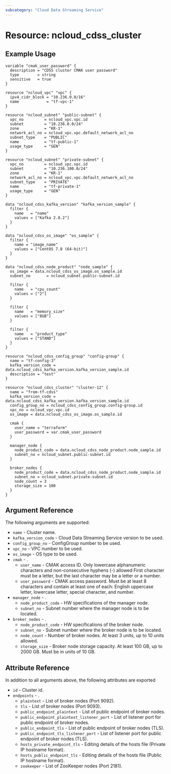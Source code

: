 ```yaml
---
subcategory: "Cloud Data Streaming Service"
---
```



# Resource: ncloud_cdss_cluster

## Example Usage

``` hcl
variable "cmak_user_password" {
  description = "CDSS cluster CMAK user password"
  type        = string
  sensitive   = true
}

resource "ncloud_vpc" "vpc" {
  ipv4_cidr_block = "10.236.0.0/16"
  name            = "tf-vpc-1"
}

resource "ncloud_subnet" "public-subnet" {
  vpc_no         = ncloud_vpc.vpc.id
  subnet         = "10.236.0.0/24"
  zone           = "KR-1"
  network_acl_no = ncloud_vpc.vpc.default_network_acl_no
  subnet_type    = "PUBLIC"
  name           = "tf-public-1"
  usage_type     = "GEN"
}

resource "ncloud_subnet" "private-subnet" {
  vpc_no         = ncloud_vpc.vpc.id
  subnet         = "10.236.100.0/24"
  zone           = "KR-1"
  network_acl_no = ncloud_vpc.vpc.default_network_acl_no
  subnet_type    = "PRIVATE"
  name           = "tf-private-1"
  usage_type     = "GEN"
}

data "ncloud_cdss_kafka_version" "kafka_version_sample" {
  filter {
    name   = "name"
    values = ["Kafka 2.8.2"]
  }
}

data "ncloud_cdss_os_image" "os_sample" {
  filter {
    name = "image_name"
    values = ["CentOS 7.8 (64-bit)"]
  }
}

data "ncloud_cdss_node_product" "node_sample" {
  os_image = data.ncloud_cdss_os_image.os_sample.id
  subnet_no       = ncloud_subnet.public-subnet.id

  filter {
    name   = "cpu_count"
    values = ["2"]
  }

  filter {
    name   = "memory_size"
    values = ["8GB"]
  }

  filter {
    name   = "product_type"
    values = ["STAND"]
  }
}

resource "ncloud_cdss_config_group" "config-group" {
  name = "tf-config-3"
  kafka_version_code = data.ncloud_cdss_kafka_version.kafka_version_sample.id
  description = "test"
}

resource "ncloud_cdss_cluster" "cluster-12" {
  name = "from-tf-cdss"
  kafka_version_code = data.ncloud_cdss_kafka_version.kafka_version_sample.id
  config_group_no = ncloud_cdss_config_group.config-group.id
  vpc_no = ncloud_vpc.vpc.id
  os_image = data.ncloud_cdss_os_image.os_sample.id

  cmak {
    user_name = "terraform"
    user_password = var.cmak_user_password
  }

  manager_node {
    node_product_code = data.ncloud_cdss_node_product.node_sample.id
    subnet_no = ncloud_subnet.public-subnet.id
  }

  broker_nodes {
    node_product_code = data.ncloud_cdss_node_product.node_sample.id
    subnet_no = ncloud_subnet.private-subnet.id
    node_count = 3
    storage_size = 100
  }
}
```

## Argument Reference
The following arguments are supported:

* `name` - Cluster name.
* `kafka_version_code` - Cloud Data Streaming Service version to be used.
* `config_group_no` - ConfigGroup number to be used.
* `vpc_no` - VPC number to be used.
* `os_image` -  OS type to be used.
* `cmak` - .
    * `user_name` - CMAK access ID. Only lowercase alphanumeric characters and non-consecutive hyphens (-) allowed First character must be a letter, but the last character may be a letter or a number.
    * `user_password` - CMAK access password. Must be at least 8 characters and contain at least one of each: English uppercase letter, lowercase letter, special character, and number.
* `manager_node` - .
    * `node_product_code` - HW specifications of the manager node.
    * `subnet_no` - Subnet number where the manager node is to be located.
* `broker_nodes` - .
    * `node_product_code` - HW specifications of the broker node.
    * `subnet_no` - Subnet number where the broker node is to be located.
    * `node_count` - Number of broker nodes. At least 3 units, up to 10 units allowed.
    * `storage_size` - Broker node storage capacity. At least 100 GB, up to 2000 GB. Must be in units of 10 GB.

## Attribute Reference
In addition to all arguments above, the following attributes are exported

* `id` - Cluster id.
* `endpoints` - .
    * `plaintext` - List of broker nodes (Port 9092).
    * `tls` - List of broker nodes (Port 9093).
    * `public_endpoint_plaintext` - List of public endpoint of broker nodes.
    * `public_endpoint_plaintext_listener_port` - List of listener port for public endpoint of broker nodes.
    * `public_endpoint_tls` - List of public endpoint of broker nodes (TLS).
    * `public_endpoint_tls_listener_port` - List of listener port for public endpoint of broker nodes (TLS).
    * `hosts_private_endpoint_tls` - Editing details of the hosts file (Private IP hostname format).
    * `hosts_public_endpoint_tls` - Editing details of the hosts file (Public IP hostname format).
    * `zookeeper` - List of ZooKeeper nodes (Port 2181).